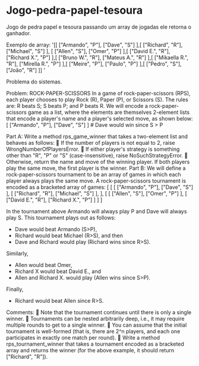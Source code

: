 # Jogo-pedra-papel-tesoura
Jogo de pedra papel e tesoura passando um array de jogadas ele retorna o ganhador.

Exemplo de array:
'[[ ["Armando", "P"], ["Dave", "S"] ],[ ["Richard", "R"],  ["Michael", "S"] ], [ ["Allen", "S"], ["Omer", "P"] ],[ ["David E.", "R"], ["Richard X.", "P"] ],[ ["Bruno W.", "R"], ["Mateus A.", "R"] ],[ ["Mikaella R.", "R"], ["Mirella R.", "P"] ],[ ["Meire", "P"], ["Paulo", "P"] ],[ ["Pedro", "S"], ["João", "R"] ]] '

Problema do sistemas.

Problem: ROCK-PAPER-SCISSORS
In a game of rock-paper-scissors (RPS), each player chooses to play Rock (R), Paper (P),
or Scissors (S).
The rules are: R beats S; S beats P; and P beats R. We will encode a rock-paper-scissors
game as a list, where the elements are themselves 2-element lists that encode a player's name
and a player's selected move, as shown below:
[ ["Armando", "P"], ["Dave", "S"] ] # Dave would win since S > P

Part A: Write a method rps_game_winner that takes a two-element list and behaves as
follows:
 If the number of players is not equal to 2, raise WrongNumberOfPlayersError.
 If either player's strategy is something other than "R", "P" or "S" (case-insensitive),
raise NoSuchStrategyError.
 Otherwise, return the name and move of the winning player. If both players play the
same move, the first player is the winner.
Part B: We will define a rock-paper-scissors tournament to be an array of games in which each
player always plays the same move.
A rock-paper-scissors tournament is encoded as a bracketed array of games:
[
[
[ ["Armando", "P"], ["Dave", "S"] ],
[ ["Richard", "R"], ["Michael", "S"] ],
],
[
[ ["Allen", "S"], ["Omer", "P"] ],
[ ["David E.", "R"], ["Richard X.", "P"] ]
]
]

In the tournament above Armando will always play P and Dave will always play S. This
tournament plays out as follows:
- Dave would beat Armando (S>P),
- Richard would beat Michael (R>S), and then
- Dave and Richard would play (Richard wins since R>S).

Similarly,
- Allen would beat Omer,
- Richard X would beat David E., and
- Allen and Richard X. would play (Allen wins since S>P).

Finally,
- Richard would beat Allen since R>S.

Comments:
 Note that the tournament continues until there is only a single winner.
 Tournaments can be nested arbitrarily deep, i.e., it may require multiple rounds to get
to a single winner.
 You can assume that the initial tournament is well-formed (that is, there are 2^n
players, and each one participates in exactly one match per round).
 Write a method rps_tournament_winner that takes a tournament encoded as a
bracketed array and returns the winner (for the above example, it should return
["Richard", "R"]).
